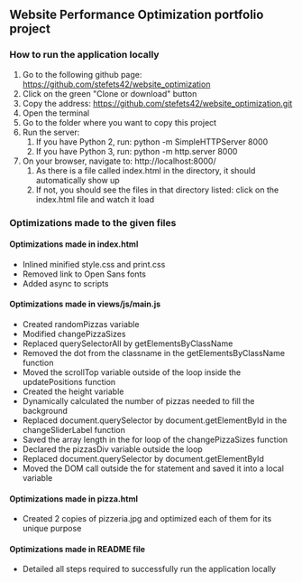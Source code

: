 ## Website Performance Optimization portfolio project


### How to run the application locally
1. Go to the following github page: https://github.com/stefets42/website_optimization
2. Click on the green "Clone or download" button
3. Copy the address: https://github.com/stefets42/website_optimization.git
4. Open the terminal
5. Go to the folder where you want to copy this project
6. Run the server:
    1. If you have Python 2, run: python -m SimpleHTTPServer 8000
    2. If you have Python 3, run: python -m http.server 8000
7. On your browser, navigate to: http://localhost:8000/
    1. As there is a file called index.html in the directory, it should automatically show up
    2. If not, you should see the files in that directory listed: click on the index.html file and watch it load


### Optimizations made to the given files
#### Optimizations made in index.html
- Inlined minified style.css and print.css
- Removed link to Open Sans fonts
- Added async to scripts

#### Optimizations made in views/js/main.js
- Created randomPizzas variable
- Modified changePizzaSizes
- Replaced querySelectorAll by getElementsByClassName
- Removed the dot from the classname in the getElementsByClassName function
- Moved the scrollTop variable outside of the loop inside the updatePositions function
- Created the height variable
- Dynamically calculated the number of pizzas needed to fill the background
- Replaced document.querySelector by document.getElementById in the changeSliderLabel function
- Saved the array length in the for loop of the changePizzaSizes function
- Declared the pizzasDiv variable outside the loop
- Replaced document.querySelector by document.getElementById
- Moved the DOM call outside the for statement and saved it into a local variable

#### Optimizations made in pizza.html
- Created 2 copies of pizzeria.jpg and optimized each of them for its unique purpose

#### Optimizations made in README file
- Detailed all steps required to successfully run the application locally
